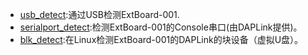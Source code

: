 - [usb_detect](usb_detect):通过USB检测ExtBoard-001.
- [serialport_detect](serialport_detect):检测ExtBoard-001的Console串口(由DAPLink提供)。
- [blk_detect](blk_detect):在Linux检测ExtBoard-001的DAPLink的块设备（虚拟U盘）。

